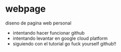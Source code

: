 # webpage
diseno de pagina web personal
* intentando hacer funcionar github
* intentando levantar en google cloud platform
* siguiendo con el tutorial
go fuck yourself github!!
